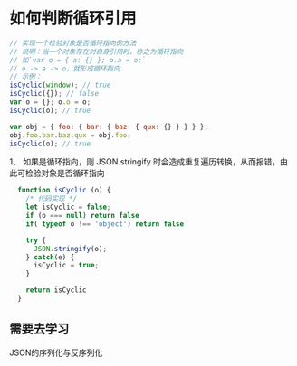 # 如何判断循环引用

```js
// 实现一个检验对象是否循环指向的方法
// 说明：当一个对象存在对自身引用时，称之为循环指向
// 如`var o = { a: {} }; o.a = o;` 
// o -> a -> o，就形成循环指向
// 示例：
isCyclic(window); // true
isCyclic({}); // false
var o = {}; o.o = o;
isCyclic(o); // true

var obj = { foo: { bar: { baz: { qux: {} } } } };
obj.foo.bar.baz.qux = obj.foo;
isCyclic(o); // true
```

1、 如果是循环指向，则 JSON.stringify 时会造成重复遍历转换，从而报错，由此可检验对象是否循环指向
```js
  function isCyclic (o) {
    /* 代码实现 */
    let isCyclic = false;
    if (o === null) return false
    if( typeof o !== 'object') return false

    try {
      JSON.stringify(o);
    } catch(e) {
      isCyclic = true;
    }

    return isCyclic
  }
```

## 需要去学习
  JSON的序列化与反序列化